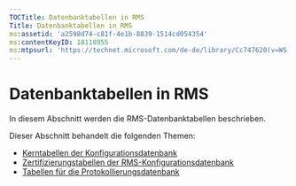 ```yaml
---
TOCTitle: Datenbanktabellen in RMS
Title: Datenbanktabellen in RMS
ms:assetid: 'a2598d74-c81f-4e1b-8839-1514cd054354'
ms:contentKeyID: 18118955
ms:mtpsurl: 'https://technet.microsoft.com/de-de/library/Cc747620(v=WS.10)'
---
```


Datenbanktabellen in RMS
========================

In diesem Abschnitt werden die RMS-Datenbanktabellen beschrieben.

Dieser Abschnitt behandelt die folgenden Themen:

-   [Kerntabellen der Konfigurationsdatenbank](https://technet.microsoft.com/8f9e15a2-92bc-41f7-a4fd-329567afb142)
-   [Zertifizierungstabellen der RMS-Konfigurationsdatenbank](https://technet.microsoft.com/d392663a-1a46-42f6-a71d-f0f2c1843566)
-   [Tabellen für die Protokollierungsdatenbank](https://technet.microsoft.com/7ab2104c-b12d-4807-8a4b-bcabb145ff9b)